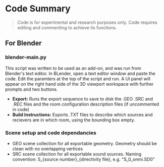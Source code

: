 # Code Summary

> Code is for experimental and research purposes only. Code requires editing and commenting to achieve its functions.

## For Blender

### blender-main.py

This script was written to be used as an add-on, and was run from Blender's text editor. In BLender, open a text editor window and paste the code. Edit the paramters at the top of the script and run. A UI panel will appear on the right hand side of the 3D viewport workspace with further prompts and two buttons.

- **Export:** Runs the export sequence to save to disk the .GEO .SRC and .REC files and the room configuration description files (if uncommented in code)
- **Build Instructions:** Exports .TXT files to describe which sources and recievers are in which room, using the bounding box empty.

### Scene setup and code dependancies

- GEO scene collection for all exportable geometry. Geometry should be clean with no overlapping vertices
- SRC scene collection for all exportable sound sources. Naming convention: S\_{source number}\_{directivity file}, e.g. "S_0_omni.SD0"
